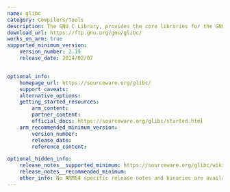 ```yaml
---
name: glibc
category: Compilers/Tools
description: The GNU C Library, provides the core libraries for the GNU system and GNU/Linux systems, as well as many other systems that use Linux as the kernel.
download_url: https://ftp.gnu.org/gnu/glibc/
works_on_arm: true
supported_minimum_version:
    version_number: 2.19
    release_date: 2014/02/07


optional_info:
    homepage_url: https://sourceware.org/glibc/
    support_caveats:
    alternative_options:
    getting_started_resources:
        arm_content:
        partner_content:
        official_docs: https://sourceware.org/glibc/started.html
    arm_recommended_minimum_version:
        version_number:
        release_date:
        reference_content:

optional_hidden_info:
    release_notes__supported_minimum: https://sourceware.org/glibc/wiki/Release/2.19
    release_notes__recommended_minimum:
    other_info: No ARM64 specific release notes and binaries are available but some builds have been performed for AArch64. Glibc minimum supported version depends on the distros. For example, ubuntu:14.04 has GLIBC v2.19 and ubuntu:16.04 has GLIBC v2.23.
---
```

